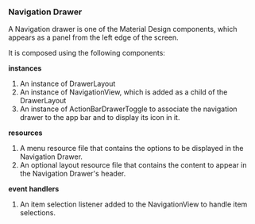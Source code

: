 ### Navigation Drawer

A Navigation drawer is one of the Material Design components, which appears as a panel from the left edge of the screen. 

It is composed using the following components:

**instances**

1. An instance of DrawerLayout
2. An instance of NavigationView, which is added as a child of the DrawerLayout
3. An instance of ActionBarDrawerToggle to associate the navigation drawer to the app bar and to display its icon in it.

**resources**

1. A menu resource file that contains the options to be displayed in the Navigation Drawer.
2. An optional layout resource file that contains the content to appear in the Navigation Drawer's header.

**event handlers**

1. An item selection listener added to the NavigationView to handle item selections.

